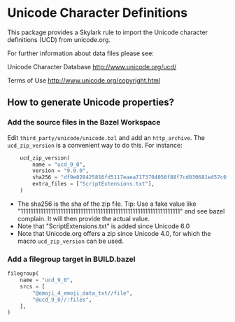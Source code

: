 # Unicode Character Definitions

This package provides a Skylark rule to 
import the Unicode character definitions (UCD) from unicode.org.


For further information about data files please see:

Unicode Character Database
	http://www.unicode.org/ucd/

Terms of Use
	http://www.unicode.org/copyright.html


## How to generate Unicode properties?

### Add the source files in the Bazel Workspace

Edit `third_party/unicode/unicode.bzl` and add an `http_archive`.
The `ucd_zip_version` is a convenient way to do this. For instance:

```python
    ucd_zip_version(
        name = "ucd_9_0",
        version = "9.0.0",
        sha256 = "df9e028425816fd5117eaea7173704056f88f7cd030681e457c6f3827f9390ec",
        extra_files = ["ScriptExtensions.txt"],
    )
```

* The sha256 is the sha of the zip file. 
  Tip: Use a fake value like "1111111111111111111111111111111111111111111111111111111111111111" and see bazel complain.
  It will then provide the actual value.
* Note that "ScriptExtensions.txt" is added since Unicode 6.0
* Note that Unicode.org offers a zip since Unicode 4.0, for which the macro
  `ucd_zip_version` can be used.

### Add a filegroup target in BUILD.bazel

```python
filegroup(
    name = "ucd_9_0",
    srcs = [
        "@emoji_4_emoji_data_txt//file",
        "@ucd_9_0//:files",
    ],
)
```
